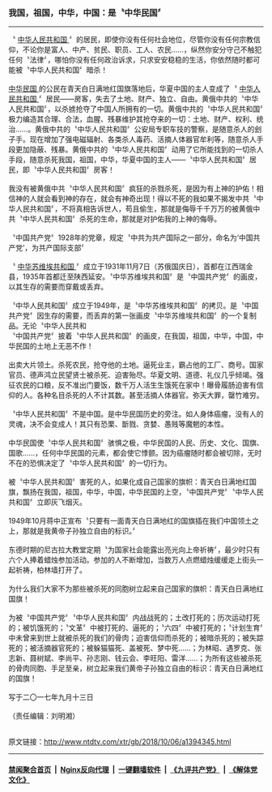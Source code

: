 ### 我国，祖国，中华，中国：是〝中华民国〞
------------------------

<div class="wysiwyg">
 〝
 <a href="http://www.ntdtv.com/xtr/gb/articlelistbytag_中华人民共和国.html" target="_blank">
  中华人民共和国
 </a>
 〞的居民，即使你没有任何社会地位，尽管你没有任何宗教信仰，不论你是富人、中产、贫民、职员、工人、农民……，纵然你安分守己不触犯任何〝法律〞，哪怕你没有任何政治诉求，只求安安稳稳的生活，你依然随时都可能被〝中华人民共和国〞暗杀！
 <br/>
 <br/>
 <a href="http://www.ntdtv.com/xtr/gb/articlelistbytag_中华民国.html" target="_blank">
  中华民国
 </a>
 的公民在青天白日满地红国旗落地后，华夏中国的主人变成了〝
 <a href="http://www.ntdtv.com/xtr/gb/articlelistbytag_中华人民共和国.html" target="_blank">
  中华人民共和国
 </a>
 〞居民——房客，失去了土地、财产、独立、自由。黄俄中共的〝中华人民共和国〞，以杀掳抢夺了中国人所拥有的一切。黄俄中共的〝中华人民共和国〞极力编造其合理、合法，血腥、残暴维护其抢夺来的一切：土地、财产、权利、统治……。黄俄中共的〝中华人民共和国〞公安局专职车技的警察，是随意杀人的刽子手。现在增加了强电磁辐射、各类杀人毒药、活摘人体器官牟利等，随意杀人手段更加隐蔽、残暴。黄俄中共的〝中华人民共和国〞动用了它所能找到的一切杀人手段，随意杀死我国，祖国，中华，华夏中国的主人——〝中华人民共和国〞居民，即〝中华人民共和国〞房客！
 <br/>
 <br/>
 我没有被黄俄中共〝中华人民共和国〞疯狂的杀戮杀死，是因为有上神的护佑！相信神的人就会看到神的存在，就会有神奇出现！得以不死的我如果不揭发中共〝中华人民共和国〞，不将真相告诉世人，苟且偷生，那就是侮辱千千万万的被黄俄中共〝中华人民共和国〞杀死的生命，那就是对护佑我的上神的侮辱。
 <br/>
 <br/>
 〝中国共产党〞1928年的党章，规定〝中共为共产国际之一部分，命名为‘中国共产党’，为共产国际支部〞
 <br/>
 <br/>
 〝
 <a href="http://www.ntdtv.com/xtr/gb/articlelistbytag_中华苏维埃共和国.html" target="_blank">
  中华苏维埃共和国
 </a>
 〞成立于1931年11月7日（苏俄国庆日），首都在江西瑞金县，1935年首都迁至陕西延安。〝中华苏维埃共和国〞是〝中国共产党〞的画皮，以其生存的需要而穿戴或丢弃。
 <br/>
 <br/>
 〝中华人民共和国〞成立于1949年，是〝中华苏维埃共和国〞的拷贝。是〝中国共产党〞因生存的需要，而丢弃的第一张画皮〝中华苏维埃共和国〞的一个复制品。无论〝中华人民共和
 <br/>
 〝中国共产党〞披着〝中华人民共和国〞的画皮，在我国，祖国，中华，中国，中华民国的土地上无恶不作！
 <br/>
 <br/>
 出卖大片领土。杀死农民，抢夺他的土地。逼死业主，霸占他的工厂、商号。国家官员、德声鸿立民望贤士被杀死、迫害殆尽。华夏文明、道德、礼仪几乎倾竭。强征农民的口粮，反不准出门要饭，数千万人活生生饿死在家中！曝骨履肠迫害有信仰的人。各种名目杀死的人不计其数。甚至活摘人体器官。弥天大罪，罄竹难穷。
 <br/>
 <br/>
 〝中华人民共和国〞不是中国。是中华民国历史的旁注。如人身体癌瘤，没有人的灵魂，决不会变成人！其只有恐栗、斮戮、贪婪、愚贱等魔魍的本性。
 <br/>
 <br/>
 中华民国使〝中华人民共和国〞骇惧之极，中华民国的人民、历史、文化、国旗、国歌……，任何中华民国的元素，都会使它悸颤。因为癌瘤随时都会被切除，无时不在的恐惧决定了〝中华人民共和国〞的一切行为。
 <br/>
 <br/>
 被〝中华人民共和国〞害死的人，如果化成自己国家的旗帜：青天白日满地红国旗，飘扬在我国，祖国，中华，中国，中华民国的上空，〝中国共产党〞〝中华人民共和国〞立即灰飞烟灭。
 <br/>
 <br/>
 1949年10月蒋中正宣布〝只要有一面青天白日满地红的国旗插在我们中国领土之上，那就是我黄帝子孙独立自由的标识。〞
 <br/>
 <br/>
 东德时期的尼古拉大教堂定期〝为国家社会能露出亮光向上帝祈祷〞，最少时只有六个人捧着蜡烛参加活动。参加的人不断增加，当数万人点燃蜡烛缓缓走上街头一起祈祷，柏林墙打开了。
 <br/>
 <br/>
 为什么我们大家不为那些被杀死的同胞树立起来自己国家的旗帜：青天白日满地红国旗！
 <br/>
 <br/>
 为被〝中国共产党〞〝中华人民共和国〞内战战死的；土改打死的；历次运动打死的；被饥饿死的；〝文革〞中被打死的、逼死的；〝六四〞中被打死的；〝计划生育〞中未曾来到世上就被杀死的我们的骨肉；迫害信仰而杀死的；被暗杀死的；被失踪死的；被活摘器官死的；被躲猫猫死、盖被死、梦中死……；为林昭、遇罗克、张志新、聂树斌、李尚平、孙志刚、钱云会、李旺阳、雷洋……；为所有这些被杀死的骨肉同胞、手足至亲，树立起来我们黄帝子孙独立自由的标识：青天白日满地红的国旗！
 <br/>
 <br/>
 写于二〇一七年九月十三日
 <br/>
 <br/>
 （责任编辑：刘明湘）
</div>

<br/>原文链接：http://www.ntdtv.com/xtr/gb/2018/10/06/a1394345.html


------------------------
#### [禁闻聚合首页](https://github.com/gfw-breaker/banned-news/blob/master/README.md) &nbsp;|&nbsp; [Nginx反向代理](https://github.com/gfw-breaker/open-proxy/blob/master/README.md) &nbsp;|&nbsp; [一键翻墙软件](https://github.com/gfw-breaker/nogfw/blob/master/README.md) &nbsp;|&nbsp; [《九评共产党》](https://github.com/gfw-breaker/9ping.md/blob/master/README.md#九评之一评共产党是什么) &nbsp;|&nbsp; [《解体党文化》](https://github.com/gfw-breaker/jtdwh.md/blob/master/README.md#绪论)